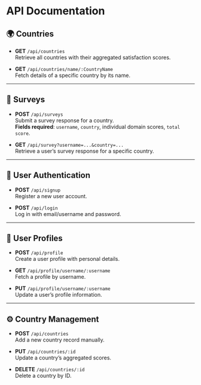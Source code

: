# API Documentation

## 🌍 Countries

- **GET** `/api/countries`  
  Retrieve all countries with their aggregated satisfaction scores.

- **GET** `/api/countries/name/:CountryName`  
  Fetch details of a specific country by its name.

---

## 📝 Surveys

- **POST** `/api/surveys`  
  Submit a survey response for a country.  
  **Fields required**: `username`, `country`, individual domain scores, `total score`.

- **GET** `/api/survey?username=...&country=...`  
  Retrieve a user’s survey response for a specific country.

---

## 👤 User Authentication

- **POST** `/api/signup`  
  Register a new user account.

- **POST** `/api/login`  
  Log in with email/username and password.

---

## 🧭 User Profiles

- **POST** `/api/profile`  
  Create a user profile with personal details.

- **GET** `/api/profile/username/:username`  
  Fetch a profile by username.

- **PUT** `/api/profile/username/:username`  
  Update a user’s profile information.

---

## ⚙️ Country Management

- **POST** `/api/countries`  
  Add a new country record manually.

- **PUT** `/api/countries/:id`  
  Update a country’s aggregated scores.

- **DELETE** `/api/countries/:id`  
  Delete a country by ID.
